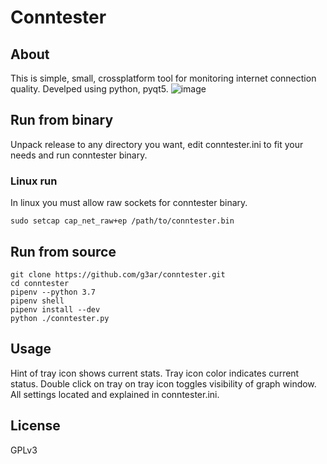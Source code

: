 # Conntester
## About
This is simple, small, crossplatform tool for monitoring internet 
connection quality. Develped using python, pyqt5.
![image](https://user-images.githubusercontent.com/6010030/114169560-66654d80-993a-11eb-9c1f-66e859a8c032.png)
## Run from binary
Unpack release to any directory you want, edit conntester.ini to 
fit your needs and run conntester binary.
### Linux run
In linux you must allow raw sockets for conntester binary.
```
sudo setcap cap_net_raw+ep /path/to/conntester.bin
```
## Run from source
```
git clone https://github.com/g3ar/conntester.git
cd conntester
pipenv --python 3.7
pipenv shell
pipenv install --dev
python ./conntester.py
```
## Usage
Hint of tray icon shows current stats. Tray icon color indicates 
current status. Double click on tray on tray icon toggles visibility 
of graph window. All settings located and explained in conntester.ini.
## License
GPLv3

